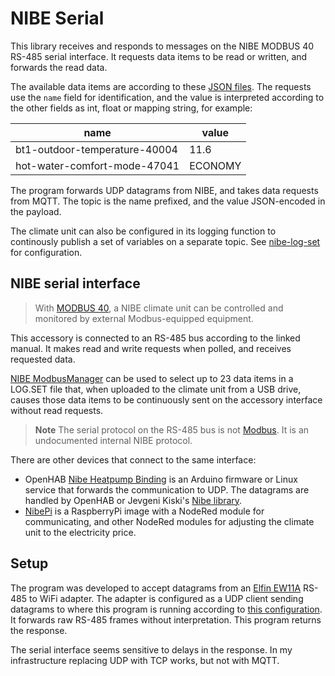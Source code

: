# NIBE Serial

This library receives and responds to messages on the NIBE MODBUS 40 RS-485 serial interface. It requests data items to be read or written, and forwards the read data.

The available data items are according to these [JSON files](https://github.com/yozik04/nibe/tree/master/nibe/data). The requests use the `name` field for identification, and the value is interpreted according to the other fields as int, float or mapping string, for example:

name                          | value
------------------------------|---------
bt1-outdoor-temperature-40004 | 11.6
hot-water-comfort-mode-47041  | ECONOMY

The program forwards UDP datagrams from NIBE, and takes data requests from MQTT. The topic is the name prefixed, and the value JSON-encoded in the payload.

The climate unit can also be configured in its logging function to continously publish a set of variables on a separate topic. See [nibe-log-set](https://github.com/per42/nibe-log-set) for configuration.


## NIBE serial interface

>With [MODBUS 40](https://partner.nibe.eu/nibedocuments/24801/031725-10.pdf), a NIBE climate unit can be controlled and monitored by external Modbus-equipped equipment.

This accessory is connected to an RS-485 bus according to the linked manual. It makes read and write requests when polled, and receives requested data. 

[NIBE ModbusManager](https://proffs.nibe.se/Proffs/For-installatoren/kommunikation/#tab2) can be used to select up to 23 data items in a LOG.SET file that, when uploaded to the climate unit from a USB drive, causes those data items to be continuously sent on the accessory interface without read requests.

> **Note**
> The serial protocol on the RS-485 bus is not [Modbus](https://en.wikipedia.org/wiki/Modbus). It is an undocumented internal NIBE protocol.

There are other devices that connect to the same interface:
- OpenHAB [Nibe Heatpump Binding](https://www.openhab.org/addons/bindings/nibeheatpump/) is an Arduino firmware or Linux service that forwards the communication to UDP. The datagrams are handled by OpenHAB or Jevgeni Kiski's [Nibe library](https://github.com/yozik04/nibe).
- [NibePi](https://github.com/anerdins/nibepi) is a RaspberryPi image with a NodeRed module for communicating, and other NodeRed modules for adjusting the climate unit to the electricity price.


## Setup

The program was developed to accept datagrams from an [Elfin EW11A](http://www.hi-flying.com/elfin-ew10-elfin-ew11) RS-485 to WiFi adapter. The adapter is configured as a UDP client sending datagrams to where this program is running according to [this configuration](EW11-udp_client.xml). It forwards raw RS-485 frames without interpretation. This program returns the response.

The serial interface seems sensitive to delays in the response. In my infrastructure replacing UDP with TCP works, but not with MQTT.

